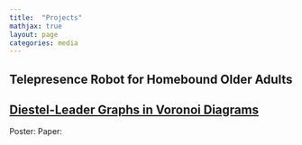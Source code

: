 ```yaml
---
title:  "Projects"
mathjax: true
layout: page
categories: media
---
```



## Telepresence Robot for Homebound Older Adults
<a href="https://programs.sigchi.org/dis/2024/program/content/164399">

## <a href="https://mxm.math.wisc.edu/past-semesters/fall-2023/">Diestel-Leader Graphs in Voronoi Diagrams</a>
Poster:
<object data="../assets/MXM_Diestel_Leader_Voronoi.pdf" width="800" height="400" type='application/pdf'></object>
Paper:
<object data="../assets/MXM_Paper_Diestel_Leader.pdf" width="800" height="1000" type='application/pdf'></object>
